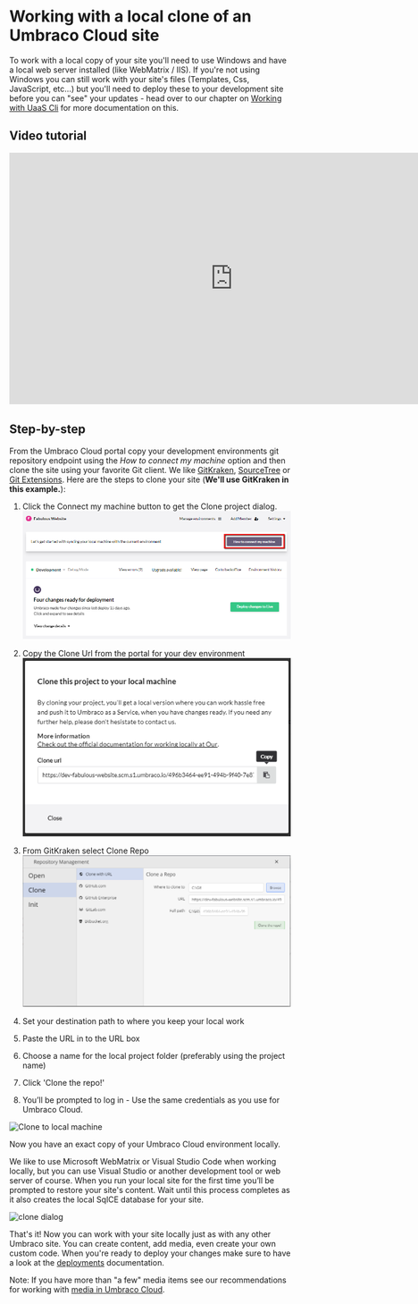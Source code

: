 # Working with a local clone of an Umbraco Cloud site
To work with a local copy of your site you'll need to use Windows and have a local web server installed (like WebMatrix / IIS). If you're not using Windows you can still work with your site's files (Templates, Css, JavaScript, etc...) but you'll need to deploy these to your development site before you can "see" your updates - head over to our chapter on [Working with UaaS Cli](../Working-With-UaaS-Cli/) for more documentation on this. 

## Video tutorial

<iframe width="800" height="450" src="https://www.youtube.com/embed/p5oMCMboxQ8?rel=0" frameborder="0" allow="autoplay; encrypted-media" allowfullscreen></iframe>

## Step-by-step

From the Umbraco Cloud portal copy your development environments git repository endpoint using the *How to connect my machine* option and then clone the site using your favorite Git client. We like [GitKraken](https://www.gitkraken.com/), [SourceTree](https://www.sourcetreeapp.com/) or [Git Extensions](https://gitextensions.github.io). 
Here are the steps to clone your site (**We'll use GitKraken in this example.**):

1. Click the Connect my machine button to get the Clone project dialog.
    ![Connect my machine](images/connect-my-machine.png)

2. Copy the Clone Url from the portal for your dev environment
    ![clone dialog](images/connect-my-machine-2.png)

3. From GitKraken select Clone Repo
    ![GitKraken Clone UI](images/gitkraken-clone.png)

4. Set your destination path to where you keep your local work
5. Paste the URL in to the URL box
6. Choose a name for the local project folder (preferably using the project name)
7. Click 'Clone the repo!'
8. You’ll be prompted to log in - Use the same credentials as you use for Umbraco Cloud.

![Clone to local machine](images/clone-to-local.gif)

Now you have an exact copy of your Umbraco Cloud environment locally.

We like to use Microsoft WebMatrix or Visual Studio Code when working locally, but you can use Visual Studio or another development tool or web server of course. When you run your local site for the first time you’ll be prompted to restore your site's content. Wait until this process completes as it also creates the local SqlCE database for your site.

![clone dialog](images/restorecontent.jpg)

That's it! Now you can work with your site locally just as with any other Umbraco site. You can create content, add media, even create your own custom code. When you're ready to deploy your changes make sure to have a look at the [deployments](../../Deployment/) documentation.

Note: If you have more than "a few" media items see our recommendations for working with [media in Umbraco Cloud](../Media/).
